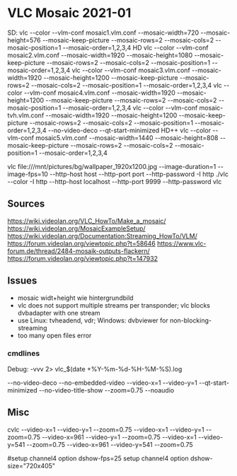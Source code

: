 # VLC Mosaic 2021-01

SD:
vlc --color --vlm-conf mosaic1.vlm.conf --mosaic-width=720 --mosaic-height=576 --mosaic-keep-picture --mosaic-rows=2 --mosaic-cols=2 --mosaic-position=1 --mosaic-order=1,2,3,4
HD
vlc --color --vlm-conf mosaic2.vlm.conf --mosaic-width=1920 --mosaic-height=1080 --mosaic-keep-picture --mosaic-rows=2 --mosaic-cols=2 --mosaic-position=1 --mosaic-order=1,2,3,4
vlc --color --vlm-conf mosaic3.vlm.conf --mosaic-width=1920 --mosaic-height=1200 --mosaic-keep-picture --mosaic-rows=2 --mosaic-cols=2 --mosaic-position=1 --mosaic-order=1,2,3,4
vlc --color --vlm-conf mosaic4.vlm.conf --mosaic-width=1920 --mosaic-height=1200 --mosaic-keep-picture --mosaic-rows=2 --mosaic-cols=2 --mosaic-position=1 --mosaic-order=1,2,3,4
vlc --color --vlm-conf mosaic-tvh.vlm.conf --mosaic-width=1920 --mosaic-height=1200 --mosaic-keep-picture --mosaic-rows=2 --mosaic-cols=2 --mosaic-position=1 --mosaic-order=1,2,3,4 --no-video-deco --qt-start-minimized
HD++
vlc --color --vlm-conf mosaic5.vlm.conf --mosaic-width=1440 --mosaic-height=808 --mosaic-keep-picture --mosaic-rows=2 --mosaic-cols=2 --mosaic-position=1 --mosaic-order=1,2,3,4


 vlc file:///mnt/pictures/bg/wallpaper_1920x1200.jpg --image-duration=1 --image-fps=10
 --http-host host
 --http-port port
  --http-password
  -I http
 ./vlc --color -I http  --http-host localhost  --http-port 9999 --http-password vlc


 
## Sources 
https://wiki.videolan.org/VLC_HowTo/Make_a_mosaic/
https://wiki.videolan.org/MosaicExampleSetup/
https://wiki.videolan.org/Documentation:Streaming_HowTo/VLM/
https://forum.videolan.org/viewtopic.php?t=58646
https://www.vlc-forum.de/thread/2484-mosaik-outputs-flackern/
https://forum.videolan.org/viewtopic.php?t=147932

## Issues 

- mosaic widt+height wie hintergrundbild
- vlc does not support multiple streams per transponder; vlc blocks dvbadapter with one stream
- use Linux: tvheadend, vdr; Windows: dvbviewer for non-blocking-streaming
- too many open files error 

### cmdlines

Debug: -vvv 2> vlc_$(date +%Y-%m-%d-%H-%M-%S).log

--no-video-deco --no-embedded-video --video-x=1 --video-y=1 --qt-start-minimized --no-video-title-show --zoom=0.75 --noaudio

## Misc

cvlc --video-x=1 --video-y=1 --zoom=0.75 <file1>
--video-x=1 --video-y=1 --zoom=0.75 
--video-x=961 --video-y=1 --zoom=0.75
--video-x=1 --video-y=541  --zoom=0.75
--video-x=961 --video-y=541 --zoom=0.75

#setup channel4 option dshow-fps=25
setup channel4 option dshow-size="720x405"


